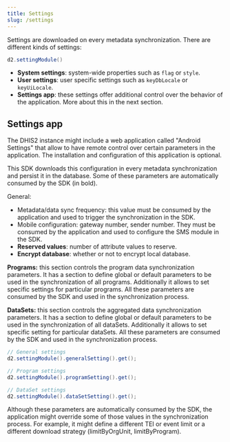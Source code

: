 ```yaml
---
title: Settings
slug: /settings
---
```


Settings are downloaded on every metadata synchronization. There are different kinds of settings:

```java
d2.settingModule()
```

- **System settings**: system-wide properties such as `flag` or `style`.
- **User settings**: user specific settings such as `keyDbLocale` or `keyUiLocale`.
- **Settings app**: these settings offer additional control over the behavior of the application. More about this in the next section.



## Settings app

<!--Data-Run-Mobile-SECTION-ID:settings_app-->

The DHIS2 instance might include a web application called "Android Settings" that allow to have remote control over certain parameters in the application. The installation and configuration of this application is optional.

This SDK downloads this configuration in every metadata synchronization and persist it in the database. Some of these parameters are automatically consumed by the SDK (in bold).

General:

- Metadata/data sync frequency: this value must be consumed by the application and used to trigger the synchronization in the SDK.
- Mobile configuration: gateway number, sender number. They must be consumed by the application and used to configure the SMS module in the SDK.
- **Reserved values**: number of attribute values to reserve.
- **Encrypt database**: whether or not to encrypt local database.

**Programs:** this section controls the program data synchronization parameters. It has a section to define global or default parameters to be used in the synchronization of all programs. Additionally it allows to set specific settings for particular programs. All these parameters are consumed by the SDK and used in the synchronization process.

**DataSets:** this section controls the aggregated data synchronization parameters. It has a section to define global or default parameters to be used in the synchronization of all dataSets. Additionally it allows to set specific setting for particular dataSets. All these parameters are consumed by the SDK and used in the synchronization process.

```java
// General settings
d2.settingModule().generalSetting().get();

// Program settings
d2.settingModule().programSetting().get();

// DataSet settings
d2.settingModule().dataSetSetting().get();
```

Although these parameters are automatically consumed by the SDK, the application might override some of those values in the synchronization process. For example, it might define a different TEI or event limit or a different download strategy (limitByOrgUnit, limitByProgram).